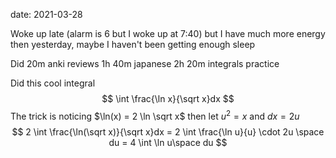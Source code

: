date: 2021-03-28



Woke up late (alarm is 6 but I woke up at 7:40) but I have much more energy then yesterday, maybe I haven't been getting enough sleep

Did
20m anki reviews
1h 40m japanese
2h 20m integrals practice


Did this cool integral
$$
\int \frac{\ln x}{\sqrt x}dx
$$
The trick is noticing $\ln(x) = 2 \ln \sqrt x$ then let $u^2 = x$ and $dx = 2u$
$$
2 \int \frac{\ln(\sqrt x)}{\sqrt x}dx = 2 \int \frac{\ln u}{u} \cdot 2u \space du = 4 \int \ln u\space du
$$


